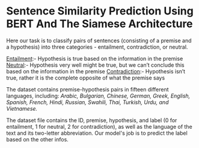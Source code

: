 # Sentence Similarity Prediction Using BERT And The Siamese Architecture

Here our task is to classify pairs of sentences (consisting of a premise and a hypothesis) into three categories - entailment, contradiction, or neutral. 

<u>Entailment</u>:- Hypothesis is true based on the information in the premise
<u>Neutral</u>:- Hypothesis very well might be true, but we can’t conclude this based on the information in the premise
<u>Contradiction</u>:- Hypothesis isn’t true, rather it is the complete opposite of what the premise says

The dataset contains premise-hypothesis pairs in fifteen different languages, including: *Arabic, Bulgarian, Chinese, German, Greek, English, Spanish, French, Hindi, Russian, Swahili, Thai, Turkish, Urdu, and Vietnamese.*

The dataset file contains the ID, premise, hypothesis, and label (0 for entailment, 1 for neutral, 2 for contradiction), as well as the language of the text and its two-letter abbreviation. Our model's job is to predict the label based on the other infos.
